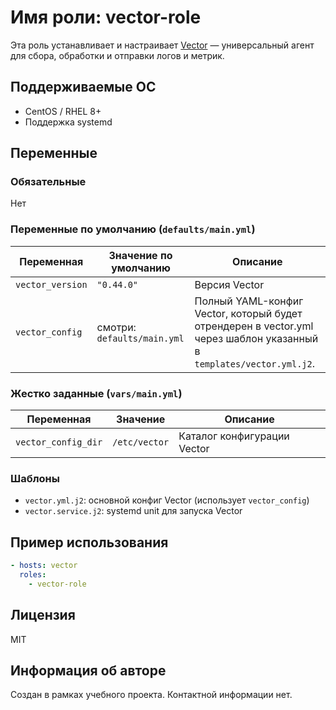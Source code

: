 # Имя роли: vector-role

Эта роль устанавливает и настраивает [Vector](https://vector.dev) — универсальный агент для сбора, обработки и отправки логов и метрик.

## Поддерживаемые ОС

- CentOS / RHEL 8+
- Поддержка systemd

## Переменные

### Обязательные

Нет

### Переменные по умолчанию (`defaults/main.yml`)

| Переменная         | Значение по умолчанию                  | Описание                                      |
|--------------------|----------------------------------------|-----------------------------------------------|
| `vector_version`   | `"0.44.0"`                             | Версия Vector                                 |
| `vector_config`  | смотри: `defaults/main.yml`| Полный YAML-конфиг Vector, который будет отрендерен в vector.yml через шаблон указанный в `templates/vector.yml.j2`. |

### Жестко заданные (`vars/main.yml`)

| Переменная           | Значение         | Описание                   |
|----------------------|------------------|----------------------------|
| `vector_config_dir`  | `/etc/vector`    | Каталог конфигурации Vector |

### Шаблоны

- `vector.yml.j2`: основной конфиг Vector (использует `vector_config`)
- `vector.service.j2`: systemd unit для запуска Vector

## Пример использования

```yaml
- hosts: vector
  roles:
    - vector-role
```

## Лицензия

MIT

## Информация об авторе

Создан в рамках учебного проекта. Контактной информации нет.
